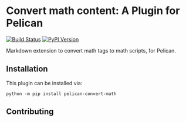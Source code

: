 # Convert math content: A Plugin for Pelican

[![Build Status](https://img.shields.io/github/workflow/status/pelican-plugins/convert-math/build)](https://github.com/treszkai/pelican-convert-math/actions) [![PyPI Version](https://img.shields.io/pypi/v/pelican-convert-math)](https://pypi.org/project/pelican-convert-math/)

Markdown extension to convert math tags to math scripts, for Pelican.

Installation
------------

This plugin can be installed via:

    python -m pip install pelican-convert-math

Contributing
------------

[Contributing to Pelican]: https://docs.getpelican.com/en/latest/contribute.html

